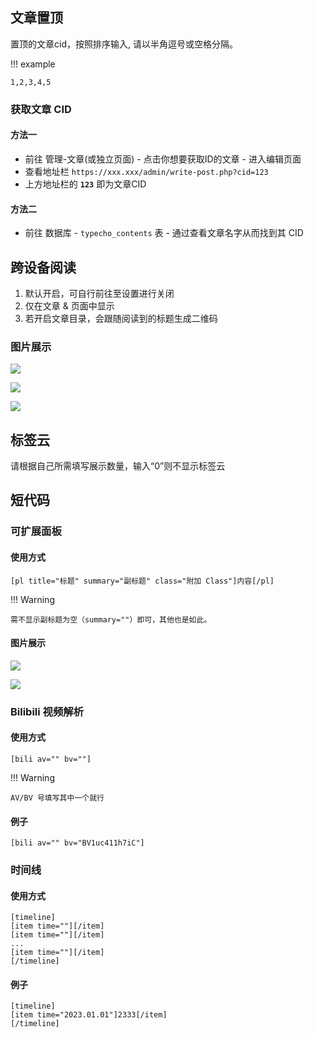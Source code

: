 ## 文章置顶

置顶的文章cid，按照排序输入, 请以半角逗号或空格分隔。

!!! example

    1,2,3,4,5

### 获取文章 CID

#### 方法一

- 前往 管理-文章(或独立页面) - 点击你想要获取ID的文章 - 进入编辑页面
- 查看地址栏 `https://xxx.xxx/admin/write-post.php?cid=123`
- 上方地址栏的 **`123`** 即为文章CID

#### 方法二

- 前往 数据库 - `typecho_contents` 表 - 通过查看文章名字从而找到其 CID

## 跨设备阅读

1. 默认开启，可自行前往至设置进行关闭
2. 仅在文章 & 页面中显示
3. 若开启文章目录，会跟随阅读到的标题生成二维码

### 图片展示

![](https://gcore.jsdelivr.net/gh/bhaoo/cuckoo-docs@latest/images/cross-device1.png)

![](https://gcore.jsdelivr.net/gh/bhaoo/cuckoo-docs@latest/images/cross-device2.png)

![](https://gcore.jsdelivr.net/gh/bhaoo/cuckoo-docs@latest/images/cross-device3.png)

## 标签云

请根据自己所需填写展示数量，输入“0”则不显示标签云

## 短代码

### 可扩展面板

#### 使用方式

```
[pl title="标题" summary="副标题" class="附加 Class"]内容[/pl]
```

!!! Warning

    需不显示副标题为空（summary=""）即可，其他也是如此。

#### 图片展示

![](https://gcore.jsdelivr.net/gh/bhaoo/cuckoo-docs@latest/images/shortcodes1.png)

![](https://gcore.jsdelivr.net/gh/bhaoo/cuckoo-docs@latest/images/shortcodes2.png)

### Bilibili 视频解析

#### 使用方式

```
[bili av="" bv=""]
```

!!! Warning

    AV/BV 号填写其中一个就行

#### 例子

```
[bili av="" bv="BV1uc411h7iC"]
```

### 时间线

#### 使用方式
```
[timeline]
[item time=""][/item]
[item time=""][/item]
...
[item time=""][/item]
[/timeline]
```

#### 例子

```
[timeline]
[item time="2023.01.01"]2333[/item]
[/timeline]
```

